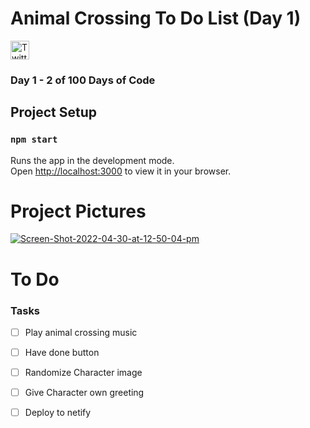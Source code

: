 # Animal Crossing To Do List (Day 1)

<a href="https://twitter.com/FuryEliza" target="_blank"><img src="https://raw.githubusercontent.com/nakulbhati/nakulbhati/master/contain/tw.png" alt="Twitter" width="30"></a>
### Day 1 - 2 of 100 Days of Code

## Project Setup
### `npm start`

Runs the app in the development mode.\
Open [http://localhost:3000](http://localhost:3000) to view it in your browser.

 # Project Pictures
 <a href="https://ibb.co/F5RMYzV"><img src="https://i.ibb.co/McF4176/Screen-Shot-2022-04-30-at-12-50-04-pm.png" alt="Screen-Shot-2022-04-30-at-12-50-04-pm" border="0"></a>

# To Do

### Tasks

- [ ] Play animal crossing music
- [ ] Have done button
- [ ] Randomize Character image
- [ ] Give Character own greeting
- [ ] Deploy to netify

